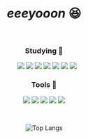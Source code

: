 <div align='center'>
  
# *eeeyooon* 😆
<br>
  
  ### Studying :memo:
  
 <img src="https://img.shields.io/badge/Java-007396?style=flat-square&logo=Java&logoColor=white"/> <img src="https://img.shields.io/badge/Oracle-F80000?style=flat-square&logo=Oracle&logoColor=white"/> <img src="https://img.shields.io/badge/Python-3776AB?style=flat-square&logo=Python&logoColor=white"/> <img src="https://img.shields.io/badge/aws-232F3E?style=flat-square&logo=Amazon aws&logoColor=white"/> <img src="https://img.shields.io/badge/HTML-E34F26?style=flat-square&logo=HTML5&logoColor=white"/> <img src="https://img.shields.io/badge/CSS-1572B6?style=flat-square&logo=CSS3&logoColor=white"/> <img src="https://img.shields.io/badge/Spring-6DB33F?style=flat-square&logo=Spring&logoColor=white"/>
              
### Tools :art:  
<img src="https://img.shields.io/badge/Eclipse-2C2255?style=flat-square&logo=Eclipse&logoColor=white"/> <img src="https://img.shields.io/badge/GitHub-181717?style=flat-square&logo=GitHub&logoColor=white"/>  <img src="https://img.shields.io/badge/PyCharm-000000?style=flat-square&logo=PyCharm&logoColor=white"/> <img src="https://img.shields.io/badge/IntelliJ-000000?style=flat-square&logo=IntelliJ IDEA&logoColor=white"/> <img src="https://img.shields.io/badge/VSC-007ACC?style=flat-square&logo=Visual Studio Code&logoColor=white"/> 

<br>

<!--
[![Top Langs](https://github-readme-stats.vercel.app/api/top-langs/?username=eeeyooon)](https://github.com/eeeyooon/github-readme-stats)
-->
  
![Top Langs](https://github-readme-stats.vercel.app/api/top-langs/?username=eeeyooon&layout=compact&theme=white)

<br>
  
<!--[![Anurag's GitHub stats](https://github-readme-stats.vercel.app/api?username=eeeyooon)](https://github.com/eeeyooon/github-readme-stats)-->

  </div>

<!-- Hits
[![Hits](https://hits.seeyoufarm.com/api/count/incr/badge.svg?url=https%3A%2F%2Fgithub.com%2Feeeyooon&count_bg=%234FC2EF&title_bg=%23555555&icon=&icon_color=%23E7E7E7&title=hits&edge_flat=false)](https://hits.seeyoufarm.com)
-->

<!--
![snake gif](https://github.com/eeeyooon/eeeyooon/blob/output/github-contribution-grid-snake.sgv)
-->
<!--
**eeeyooon/eeeyooon** is a ✨ _special_ ✨ repository because its `README.md` (this file) appears on your GitHub profile.

Here are some ideas to get you started:

- 🔭 I’m currently working on ...
- 🌱 I’m currently learning ...
- 👯 I’m looking to collaborate on ...
- 🤔 I’m looking for help with ...
- 💬 Ask me about ...
- 📫 How to reach me: ...
- 😄 Pronouns: ...
- ⚡ Fun fact: ...
-->
